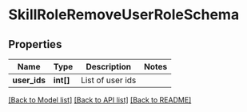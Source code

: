 # SkillRoleRemoveUserRoleSchema

## Properties
Name | Type | Description | Notes
------------ | ------------- | ------------- | -------------
**user_ids** | **int[]** | List of user ids | 

[[Back to Model list]](../README.md#documentation-for-models) [[Back to API list]](../README.md#documentation-for-api-endpoints) [[Back to README]](../README.md)


